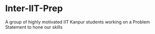 # Inter-IIT-Prep

A group of highly motivated IIT Kanpur students working on a Problem Statement to hone our skills
